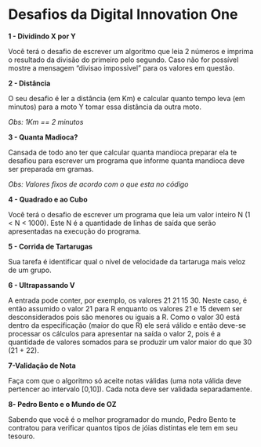 # Desafios da Digital Innovation One



**1 - Dividindo X por Y**

Você terá o desafio de escrever um algoritmo que leia 2 números e imprima o resultado da divisão do primeiro pelo segundo. Caso não for possível mostre a mensagem “divisao impossivel” para os valores em questão.



**2 - Distância**

O seu desafio é ler a distância (em Km) e calcular quanto tempo leva (em minutos) para a moto Y tomar essa distância da outra moto.

*Obs: 1Km == 2 minutos*



**3 - Quanta Madioca?**

Cansada de todo ano ter que calcular quanta mandioca preparar ela te desafiou para escrever um programa que informe quanta mandioca deve ser preparada em gramas.

*Obs: Valores fixos de acordo com o que esta no código*



**4 - Quadrado e ao Cubo**

Você terá o desafio de escrever um programa que leia um valor inteiro N (1 < N < 1000). Este N é a quantidade de linhas de saída que serão apresentadas na execução do programa.



**5 - Corrida de Tartarugas**

Sua tarefa é identificar qual o nível de velocidade da tartaruga mais veloz de um grupo.



**6 - Ultrapassando V**

A entrada pode conter, por exemplo, os valores 21 21 15 30. Neste caso, é então assumido o valor 21 para R enquanto os valores 21 e 15 devem ser desconsiderados pois são menores ou iguais a R. Como o valor 30 está dentro da especificação (maior do que R) ele será válido e então deve-se processar os cálculos para apresentar na saída o valor 2, pois é a quantidade de valores somados para se produzir um valor maior do que 30 (21 + 22).



**7-Validação de Nota**

Faça com que o algoritmo só aceite notas válidas (uma nota válida deve pertencer ao intervalo [0,10]). Cada nota deve ser validada separadamente.



**8- Pedro Bento e o Mundo de OZ**

Sabendo que você é o melhor programador do mundo, Pedro Bento te contratou para verificar quantos tipos de jóias distintas ele tem em seu tesouro.







